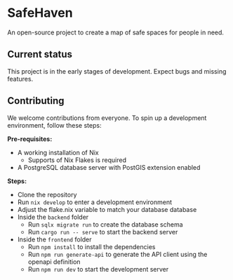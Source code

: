 # SafeHaven

An open-source project to create a map of safe spaces for people in need.

## Current status

This project is in the early stages of development. Expect bugs and missing features.

## Contributing

We welcome contributions from everyone. To spin up a development environment, follow these steps:

__Pre-requisites:__

- A working installation of Nix
  - Supports of Nix Flakes is required
- A PostgreSQL database server with PostGIS extension enabled

__Steps:__

- Clone the repository
- Run `nix develop` to enter a development environment
- Adjust the flake.nix variable to match your database database
- Inside the `backend` folder
  - Run `sqlx migrate run` to create the database schema
  - Run `cargo run -- serve` to start the backend server
- Inside the `frontend` folder 
  - Run `npm install` to install the dependencies
  - Run `npm run generate-api` to generate the API client using the openapi definition
  - Run `npm run dev` to start the development server
